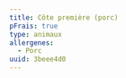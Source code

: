 ```yaml
---
title: Côte première (porc)
pFrais: true
type: animaux
allergenes:
  - Porc
uuid: 3beee4d0
---
```


